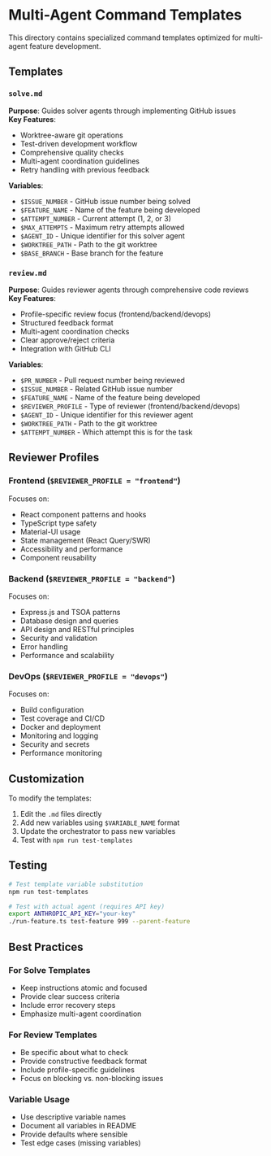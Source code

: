 # Multi-Agent Command Templates

This directory contains specialized command templates optimized for multi-agent feature development.

## Templates

### `solve.md`
**Purpose**: Guides solver agents through implementing GitHub issues  
**Key Features**:
- Worktree-aware git operations
- Test-driven development workflow
- Comprehensive quality checks
- Multi-agent coordination guidelines
- Retry handling with previous feedback

**Variables**:
- `$ISSUE_NUMBER` - GitHub issue number being solved
- `$FEATURE_NAME` - Name of the feature being developed
- `$ATTEMPT_NUMBER` - Current attempt (1, 2, or 3)
- `$MAX_ATTEMPTS` - Maximum retry attempts allowed
- `$AGENT_ID` - Unique identifier for this solver agent
- `$WORKTREE_PATH` - Path to the git worktree
- `$BASE_BRANCH` - Base branch for the feature

### `review.md`
**Purpose**: Guides reviewer agents through comprehensive code reviews  
**Key Features**:
- Profile-specific review focus (frontend/backend/devops)
- Structured feedback format
- Multi-agent coordination checks
- Clear approve/reject criteria
- Integration with GitHub CLI

**Variables**:
- `$PR_NUMBER` - Pull request number being reviewed
- `$ISSUE_NUMBER` - Related GitHub issue number
- `$FEATURE_NAME` - Name of the feature being developed
- `$REVIEWER_PROFILE` - Type of reviewer (frontend/backend/devops)
- `$AGENT_ID` - Unique identifier for this reviewer agent
- `$WORKTREE_PATH` - Path to the git worktree
- `$ATTEMPT_NUMBER` - Which attempt this is for the task

## Reviewer Profiles

### Frontend (`$REVIEWER_PROFILE = "frontend"`)
Focuses on:
- React component patterns and hooks
- TypeScript type safety
- Material-UI usage
- State management (React Query/SWR)
- Accessibility and performance
- Component reusability

### Backend (`$REVIEWER_PROFILE = "backend"`)
Focuses on:
- Express.js and TSOA patterns
- Database design and queries
- API design and RESTful principles
- Security and validation
- Error handling
- Performance and scalability

### DevOps (`$REVIEWER_PROFILE = "devops"`)
Focuses on:
- Build configuration
- Test coverage and CI/CD
- Docker and deployment
- Monitoring and logging
- Security and secrets
- Performance monitoring

## Customization

To modify the templates:

1. Edit the `.md` files directly
2. Add new variables using `$VARIABLE_NAME` format
3. Update the orchestrator to pass new variables
4. Test with `npm run test-templates`

## Testing

```bash
# Test template variable substitution
npm run test-templates

# Test with actual agent (requires API key)
export ANTHROPIC_API_KEY="your-key"
./run-feature.ts test-feature 999 --parent-feature
```

## Best Practices

### For Solve Templates
- Keep instructions atomic and focused
- Provide clear success criteria
- Include error recovery steps
- Emphasize multi-agent coordination

### For Review Templates
- Be specific about what to check
- Provide constructive feedback format
- Include profile-specific guidelines
- Focus on blocking vs. non-blocking issues

### Variable Usage
- Use descriptive variable names
- Document all variables in README
- Provide defaults where sensible
- Test edge cases (missing variables)
